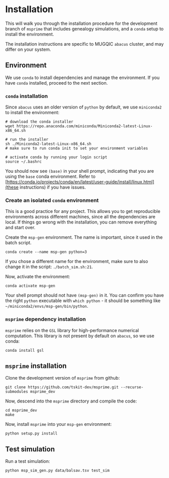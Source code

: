 # Installation

This will walk you through the installation procedure for the development branch
of `msprime` that includes genealogy simulations, and a `conda` setup to install
the environment.

The installation instructions are specific to MUGQIC `abacus` cluster, and may
differ on your system.

## Environment

We use `conda` to install dependencies and manage the environment. If you have
`conda` installed, proceed to the next section.

### `conda` installation

Since `abacus` uses an older version of `python` by default, we use `miniconda2`
to install the environment:

```shell
# download the conda installer
wget https://repo.anaconda.com/miniconda/Miniconda2-latest-Linux-x86_64.sh

# run the installer
sh ./Miniconda2-latest-Linux-x86_64.sh
# make sure to run conda init to set your environment variables

# activate conda by running your login script
source ~/.bashrc
```

You should now see `(base)` in your shell prompt, indicating that you are using
the `base` conda environment. Refer to
[https://conda.io/projects/conda/en/latest/user-guide/install/linux.html](these instructions)
if you have issues.

### Create an isolated `conda` environment

This is a good practice for any project. This allows you to get reproducible
environments across different machines, since all the dependencies are local. If
things go wrong with the installation, you can remove everything and start over.

Create the `msp-gen` environment. The name is important, since it used in the
batch script.

```shell
conda create --name msp-gen python=3
```

If you chose a different name for the environment, make sure to also change it in
the script: `./batch_sim.sh:21`.

Now, activate the environment:

```shell
conda activate msp-gen
```

Your shell prompt should not have `(msp-gen)` in it. You can confirm you have the
right `python` executable with `which python` - it should be something like
`~/miniconda2/envs/msp-gen/bin/python`.


### `msprime` dependency installation

`msprime` relies on the `GSL` library for high-performance numerical computation.
This library is not present by default on `abacus`, so we use conda:

```shell
conda install gsl
```

## `msprime` installation

Clone the development version of `msprime` from github:

```shell
git clone https://github.com/tskit-dev/msprime.git --recurse-submodules msprime_dev
```

Now, descend into the `msprime` directory and compile the code:

```shell
cd msprime_dev
make
```

Now, install `msprime` into your `msp-gen` environment:

```shell
python setup.py install
```

## Test simulation

Run a test simulation:

```shell
python msp_sim_gen.py data/balsav.tsv test_sim
```
